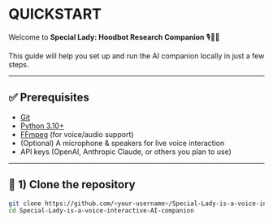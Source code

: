# QUICKSTART

Welcome to **Special Lady: Hoodbot Research Companion** 🎙️💞🧠

This guide will help you set up and run the AI companion locally in just a few steps.

---

## ✅ Prerequisites
- [Git](https://git-scm.com/downloads)
- [Python 3.10+](https://www.python.org/downloads/)  
- [FFmpeg](https://ffmpeg.org/download.html) (for voice/audio support)  
- (Optional) A microphone & speakers for live voice interaction  
- API keys (OpenAI, Anthropic Claude, or others you plan to use)

---

## 🚀 1) Clone the repository
```bash
git clone https://github.com/<your-username>/Special-Lady-is-a-voice-interactive-AI-companion.git
cd Special-Lady-is-a-voice-interactive-AI-companion
